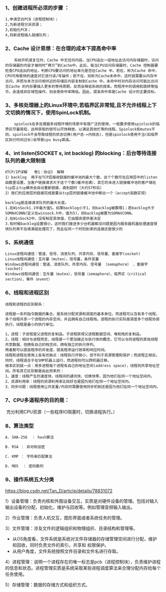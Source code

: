 ### 1、创建进程所必须的步骤 ：

```
1,申请空白PCB（进程控制块）；
2,为新进程分派资源；
3,初始化PCB；
4,将新进程插入就绪队列；
```



### 2、Cache 设计思想：在合理的成本下提高命中率

```
	系统开机或复位时，Cache 中无任何内容。当CPU送出一组地址去访问内存储器时，访问的存储器的内容才被同时“拷贝”到Cache中。此后，每当CPU访问存储器时，Cache 控制器要检查CPU送出的地址，判断CPU要访问的地址单元是否在Cache 中。若在，称为Cache 命中，CPU可用极快的速度对它进行读/写操作；若不在，则称为Cache未命中，这时就需要从内存中访问，并把与本次访问相邻近的存储区内容复制到Cache 中。未命中时对内存访问可能比访问无Cache 的内存要插入更多的等待周期，反而会降低系统的效率。而程序中的调用和跳转等指令，会造成非区域性操作，则会使命中率降低。因此，提高命中率是Cache 设计的主要目标。
```



### 3、**多核**处理器上的Linux环境中,若**临界区非常短**,且**不允许线程上下文切换**的情况下，使用**SpinLock机制**。

```
	spinlock在多处理器多线程环境的场景中有很广泛的使用，一般要求使用spinlock的临界区尽量简短，这样获取的锁可以尽快释放，以满足其他忙等的线程。Spinlock和mutex不同，spinlock不会导致线程的状态切换(用户态->内核态)，但是spinlock使用不当(如临界区执行时间过长)会导致cpu busy飙高。
```



### 4、int listen(SOCKET s, int backlog) 的blocking：后台等待连接队列的最大限制值

```
《TCP/IP详解   卷1：协议》 解释 
1）backlog  用于在TCP层接收链接的缓冲池的最大个数，这个个数可在应用层中的listen函数里设置，当客户链接请求大于这个个数(缓冲池满），其它的未进入链接缓冲池的客户端在tcp层上tcp模块会自动重新链接，直到超时（大约57秒后）   
2）我们的应用层的链接完成是要从tcp层的链接缓冲池中移出一个（accept函数实现）

backlog是连接请求队列的最大长度。   
1.在WinSock1.1中最大值5。如果backlog小于1，则backlog被置喂1；若backlog大于SOMAXCONN(定义在winsock.h中，值为5)，则backlog被置为SOMAXCONN。   
2.在WinSock2中，没有制定具体值，它由服务提供者决定   
3.有时候backlog设置很小，这时我们接进多少台机器都没问题是因为服务器机器处理速度很快队列来不及填满就处理完了，而且在同一个时刻到来的连接还是很少的
```



### 5、系统通信

```
Linux进程间通信：管道、信号、消息队列、共享内存、信号量、套接字(socket)
Linux线程间通信：互斥量（mutex），信号量，条件变量
Windows进程间通信：管道、消息队列、共享内存、信号量 （semaphore） 、套接字(socket)
Windows线程间通信：互斥量（mutex），信号量（semaphore）、临界区（critical section）、事件（event）
```



### 6、线程和进程区别

```
线程和进程的区别联系：

进程是一系列指令数据的集合，是系统分配资源和调度的基本单位。而进程可以含有多个线程，多个线程共享一个进程的内存空间，并且拥有自己线程栈，进程的执行实际是调度多个线程协调执行。线程是最小的执行单位。

1，进程：子进程是父进程的复制品。子进程获得父进程数据空间、堆和栈的复制品。
2，线程：相对与进程而言，线程是一个更加接近与执行体的概念，它可以与同进程的其他线程共享数据，但拥有自己的栈空间，拥有独立的执行序列。 
两者都可以提高程序的并发度，提高程序运行效率和响应时间。 
线程和进程在使用上各有优缺点：线程执行开销小，但不利于资源管理和保护；而进程正相反。同时，线程适合于在SMP机器上运行，而进程则可以跨机器迁移。
根本区别就一点：用多进程每个进程有自己的地址空间(address space)，线程则共享地址空间。所有其它区别都是由此而来的： 
1、速度：线程产生的速度快，线程间的通讯快、切换快等，因为他们在同一个地址空间内。 
2、资源利用率：线程的资源利用率比较好也是因为他们在同一个地址空间内。 
3、同步问题：线程使用公共变量/内存时需要使用同步机制还是因为他们在同一个地址空间内。
```



### 7、CPU多道程序的目的是：

​	充分利用CPU资源（一些程序IO阻塞时，切换进程执行。）



### 8、算法类型

```
A. SHA-256  ： hash算法

B. RSA ： 非对称加密

C. KMP ： 字符串匹配算法

D. MD5  ： 密码散列
```



### 9、操作系统五大分类

https://blog.csdn.net/Tan_D/article/details/78831072

1）设备管理：负责内核和外围设备交互，实质是对硬件设备的管理。包括对输入输出设备的分配，初始化，维护与回收等。例如管理音频输入输出。

2）作业管理：负责人机交互，图形界面或者系统任务的管理。

3）文件管理：涉及文件的逻辑组织和物理组织、目录结构和管理等。

 - 从OS角度看，文件系统是系统对文件存储器的存储管理空间进行分配，维护和回收，同时负责文件的索引，共享和	 权限保护。
 - 从用户角度，文件系统按照文件目录和文件名进行存取。

4）进程管理：说明一个进程存在的唯一标志是pcb（进程控制块），负责维护进程的信息和状态。进程管理实质是系统采取某些进程调度算法来合理分配内存给每个任务使用。

5）存储管理：数据的存储方式和组织方式。



















